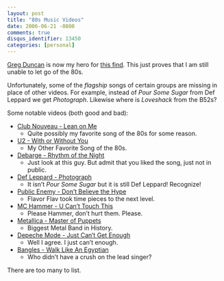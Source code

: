 ```yaml
---
layout: post
title: "80s Music Videos"
date: 2006-06-21 -0800
comments: true
disqus_identifier: 13450
categories: [personal]
---
```

[Greg
Duncan](http://coolthingoftheday.blogspot.com/2006/06/satisfy-your-80s-music-video-fix.html "Greg Duncan")
is now my hero for [this
find](http://www.freephotosandvideos.com/ "80s Music Videos"). This just
proves that I am still unable to let go of the 80s.

Unfortunately, some of the *flagship* songs of certain groups are
missing in place of other videos. For example, instead of *Pour Some
Sugar* from Def Leppard we get *Photograph*. Likewise where is
*Loveshack* from the B52s?

Some notable videos (both good and bad):

-   [Club Nouveau - Lean on
    Me](http://www.freephotosandvideos.com/videos.php?vid=4ilWMYifVlc "Lean on Me")
    - Quite possibly my favorite song of the 80s for some reason.
-   [U2 - With or Without
    You](http://www.freephotosandvideos.com/videos.php?vid=li99qCf100w "With or Without You")
    - My Other Favorite Song of the 80s.
-   [Debarge - Rhythm of the
    Night](http://www.freephotosandvideos.com/videos.php?vid=iBwXKSNue6A "Rhythm")
    - Just look at this guy. But admit that you liked the song, just not
    in public.
-   [Def Leppard -
    Photograph](http://www.freephotosandvideos.com/videos.php?vid=GBi2P9VCqMs "Photograph")
    - It isn’t *Pour Some Sugar* but it is still Def Leppard! Recognize!
-   [Public Enemy - Don’t Believe the
    Hype](http://www.freephotosandvideos.com/videos.php?vid=2bT_JW-eseQ "Don’t Believe The Hype")
    - Flavor Flav took time pieces to the next level.
-   [MC Hammer - U Can’t Touch
    This](http://www.freephotosandvideos.com/videos.php?vid=nG8k8Py9IPI "You Can’t Touch This")
    - Please Hammer, don’t hurt them. Please.
-   [Metallica - Master of
    Puppets](http://www.freephotosandvideos.com/videos.php?vid=ToNRGFETLqY "Master of Puppets")
    - Biggest Metal Band in History.
-   [Depeche Mode - Just Can’t Get
    Enough](http://www.freephotosandvideos.com/videos.php?vid=dIuIHqRAbxI "Just Can’t Get Enough")
    - Well I agree. I just can’t enough.
-   [Bangles - Walk Like An
    Egyptian](http://www.freephotosandvideos.com/videos.php?vid=bdRaLuKhobU "Walk Like An Egyptian")
    - Who didn’t have a crush on the lead singer?

There are too many to list.

